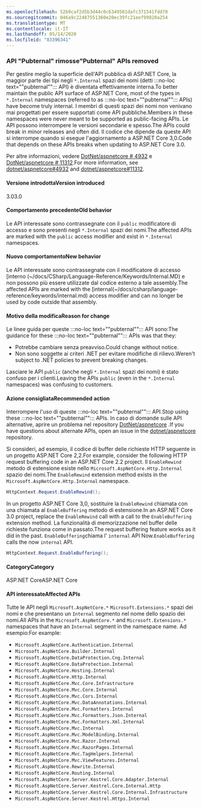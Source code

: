 ```yaml
---
ms.openlocfilehash: 52b9caf2d5b3d44c0c6349501dafc371541fdd70
ms.sourcegitcommit: 046a9c22487551360e20ec39fc21eef99820a254
ms.translationtype: MT
ms.contentlocale: it-IT
ms.lasthandoff: 05/14/2020
ms.locfileid: "83396341"
---
```

### <a name="pubternal-apis-removed"></a><span data-ttu-id="12a53-101">API "Pubternal" rimosse</span><span class="sxs-lookup"><span data-stu-id="12a53-101">"Pubternal" APIs removed</span></span>

<span data-ttu-id="12a53-102">Per gestire meglio la superficie dell'API pubblica di ASP.NET Core, la maggior parte dei tipi negli `*.Internal` spazi dei nomi (detti :::no-loc text="\"pubternal\""::: API) è diventata effettivamente interna.</span><span class="sxs-lookup"><span data-stu-id="12a53-102">To better maintain the public API surface of ASP.NET Core, most of the types in `*.Internal` namespaces (referred to as :::no-loc text="\"pubternal\""::: APIs) have become truly internal.</span></span> <span data-ttu-id="12a53-103">I membri di questi spazi dei nomi non venivano mai progettati per essere supportati come API pubbliche.</span><span class="sxs-lookup"><span data-stu-id="12a53-103">Members in these namespaces were never meant to be supported as public-facing APIs.</span></span> <span data-ttu-id="12a53-104">Le API possono interrompere le versioni secondarie e spesso.</span><span class="sxs-lookup"><span data-stu-id="12a53-104">The APIs could break in minor releases and often did.</span></span> <span data-ttu-id="12a53-105">Il codice che dipende da queste API si interrompe quando si esegue l'aggiornamento a ASP.NET Core 3,0.</span><span class="sxs-lookup"><span data-stu-id="12a53-105">Code that depends on these APIs breaks when updating to ASP.NET Core 3.0.</span></span>

<span data-ttu-id="12a53-106">Per altre informazioni, vedere [DotNet/aspnetcore # 4932](https://github.com/dotnet/aspnetcore/issues/4932) e [DotNet/aspnetcore # 11312](https://github.com/dotnet/aspnetcore/issues/11312).</span><span class="sxs-lookup"><span data-stu-id="12a53-106">For more information, see [dotnet/aspnetcore#4932](https://github.com/dotnet/aspnetcore/issues/4932) and [dotnet/aspnetcore#11312](https://github.com/dotnet/aspnetcore/issues/11312).</span></span>

#### <a name="version-introduced"></a><span data-ttu-id="12a53-107">Versione introdotta</span><span class="sxs-lookup"><span data-stu-id="12a53-107">Version introduced</span></span>

<span data-ttu-id="12a53-108">3.0</span><span class="sxs-lookup"><span data-stu-id="12a53-108">3.0</span></span>

#### <a name="old-behavior"></a><span data-ttu-id="12a53-109">Comportamento precedente</span><span class="sxs-lookup"><span data-stu-id="12a53-109">Old behavior</span></span>

<span data-ttu-id="12a53-110">Le API interessate sono contrassegnate con il `public` modificatore di accesso e sono presenti negli `*.Internal` spazi dei nomi.</span><span class="sxs-lookup"><span data-stu-id="12a53-110">The affected APIs are marked with the `public` access modifier and exist in `*.Internal` namespaces.</span></span>

#### <a name="new-behavior"></a><span data-ttu-id="12a53-111">Nuovo comportamento</span><span class="sxs-lookup"><span data-stu-id="12a53-111">New behavior</span></span>

<span data-ttu-id="12a53-112">Le API interessate sono contrassegnate con il modificatore di accesso [interno (~/docs/CSharp/Language-Reference/Keywords/Internal.MD) e non possono più essere utilizzate dal codice esterno a tale assembly.</span><span class="sxs-lookup"><span data-stu-id="12a53-112">The affected APIs are marked with the [internal(~/docs/csharp/language-reference/keywords/internal.md) access modifier and can no longer be used by code outside that assembly.</span></span>

#### <a name="reason-for-change"></a><span data-ttu-id="12a53-113">Motivo della modifica</span><span class="sxs-lookup"><span data-stu-id="12a53-113">Reason for change</span></span>

<span data-ttu-id="12a53-114">Le linee guida per queste :::no-loc text="\"pubternal\""::: API sono:</span><span class="sxs-lookup"><span data-stu-id="12a53-114">The guidance for these :::no-loc text="\"pubternal\""::: APIs was that they:</span></span>

* <span data-ttu-id="12a53-115">Potrebbe cambiare senza preavviso.</span><span class="sxs-lookup"><span data-stu-id="12a53-115">Could change without notice.</span></span>
* <span data-ttu-id="12a53-116">Non sono soggette ai criteri .NET per evitare modifiche di rilievo.</span><span class="sxs-lookup"><span data-stu-id="12a53-116">Weren't subject to .NET policies to prevent breaking changes.</span></span>

<span data-ttu-id="12a53-117">Lasciare le API `public` (anche negli `*.Internal` spazi dei nomi) è stato confuso per i clienti.</span><span class="sxs-lookup"><span data-stu-id="12a53-117">Leaving the APIs `public` (even in the `*.Internal` namespaces) was confusing to customers.</span></span>

#### <a name="recommended-action"></a><span data-ttu-id="12a53-118">Azione consigliata</span><span class="sxs-lookup"><span data-stu-id="12a53-118">Recommended action</span></span>

<span data-ttu-id="12a53-119">Interrompere l'uso di queste :::no-loc text="\"pubternal\""::: API.</span><span class="sxs-lookup"><span data-stu-id="12a53-119">Stop using these :::no-loc text="\"pubternal\""::: APIs.</span></span> <span data-ttu-id="12a53-120">In caso di domande sulle API alternative, aprire un problema nel repository [DotNet/aspnetcore](https://github.com/dotnet/aspnetcore/issues) .</span><span class="sxs-lookup"><span data-stu-id="12a53-120">If you have questions about alternate APIs, open an issue in the [dotnet/aspnetcore](https://github.com/dotnet/aspnetcore/issues) repository.</span></span>

<span data-ttu-id="12a53-121">Si consideri, ad esempio, il codice di buffer delle richieste HTTP seguente in un progetto ASP.NET Core 2,2.</span><span class="sxs-lookup"><span data-stu-id="12a53-121">For example, consider the following HTTP request buffering code in an ASP.NET Core 2.2 project.</span></span> <span data-ttu-id="12a53-122">Il `EnableRewind` metodo di estensione esiste nello `Microsoft.AspNetCore.Http.Internal` spazio dei nomi.</span><span class="sxs-lookup"><span data-stu-id="12a53-122">The `EnableRewind` extension method exists in the `Microsoft.AspNetCore.Http.Internal` namespace.</span></span>

```csharp
HttpContext.Request.EnableRewind();
```

<span data-ttu-id="12a53-123">In un progetto ASP.NET Core 3,0, sostituire la `EnableRewind` chiamata con una chiamata al `EnableBuffering` metodo di estensione.</span><span class="sxs-lookup"><span data-stu-id="12a53-123">In an ASP.NET Core 3.0 project, replace the `EnableRewind` call with a call to the `EnableBuffering` extension method.</span></span> <span data-ttu-id="12a53-124">La funzionalità di memorizzazione nel buffer delle richieste funziona come in passato.</span><span class="sxs-lookup"><span data-stu-id="12a53-124">The request buffering feature works as it did in the past.</span></span> <span data-ttu-id="12a53-125">`EnableBuffering`chiama l' `internal` API Now.</span><span class="sxs-lookup"><span data-stu-id="12a53-125">`EnableBuffering` calls the now `internal` API.</span></span>

```csharp
HttpContext.Request.EnableBuffering();
```

#### <a name="category"></a><span data-ttu-id="12a53-126">Category</span><span class="sxs-lookup"><span data-stu-id="12a53-126">Category</span></span>

<span data-ttu-id="12a53-127">ASP.NET Core</span><span class="sxs-lookup"><span data-stu-id="12a53-127">ASP.NET Core</span></span>

#### <a name="affected-apis"></a><span data-ttu-id="12a53-128">API interessate</span><span class="sxs-lookup"><span data-stu-id="12a53-128">Affected APIs</span></span>

<span data-ttu-id="12a53-129">Tutte le API negli `Microsoft.AspNetCore.*` `Microsoft.Extensions.*` spazi dei nomi e che presentano un `Internal` segmento nel nome dello spazio dei nomi.</span><span class="sxs-lookup"><span data-stu-id="12a53-129">All APIs in the `Microsoft.AspNetCore.*` and `Microsoft.Extensions.*` namespaces that have an `Internal` segment in the namespace name.</span></span> <span data-ttu-id="12a53-130">Ad esempio:</span><span class="sxs-lookup"><span data-stu-id="12a53-130">For example:</span></span>

- `Microsoft.AspNetCore.Authentication.Internal`
- `Microsoft.AspNetCore.Builder.Internal`
- `Microsoft.AspNetCore.DataProtection.Cng.Internal`
- `Microsoft.AspNetCore.DataProtection.Internal`
- `Microsoft.AspNetCore.Hosting.Internal`
- `Microsoft.AspNetCore.Http.Internal`
- `Microsoft.AspNetCore.Mvc.Core.Infrastructure`
- `Microsoft.AspNetCore.Mvc.Core.Internal`
- `Microsoft.AspNetCore.Mvc.Cors.Internal`
- `Microsoft.AspNetCore.Mvc.DataAnnotations.Internal`
- `Microsoft.AspNetCore.Mvc.Formatters.Internal`
- `Microsoft.AspNetCore.Mvc.Formatters.Json.Internal`
- `Microsoft.AspNetCore.Mvc.Formatters.Xml.Internal`
- `Microsoft.AspNetCore.Mvc.Internal`
- `Microsoft.AspNetCore.Mvc.ModelBinding.Internal`
- `Microsoft.AspNetCore.Mvc.Razor.Internal`
- `Microsoft.AspNetCore.Mvc.RazorPages.Internal`
- `Microsoft.AspNetCore.Mvc.TagHelpers.Internal`
- `Microsoft.AspNetCore.Mvc.ViewFeatures.Internal`
- `Microsoft.AspNetCore.Rewrite.Internal`
- `Microsoft.AspNetCore.Routing.Internal`
- `Microsoft.AspNetCore.Server.Kestrel.Core.Adapter.Internal`
- `Microsoft.AspNetCore.Server.Kestrel.Core.Internal.Http`
- `Microsoft.AspNetCore.Server.Kestrel.Core.Internal.Infrastructure`
- `Microsoft.AspNetCore.Server.Kestrel.Https.Internal`

<!--

#### Affected APIs

- `N:Microsoft.AspNetCore.Authentication.Internal`
- `N:Microsoft.AspNetCore.Builder.Internal`
- `N:Microsoft.AspNetCore.DataProtection.Cng.Internal`
- `N:Microsoft.AspNetCore.DataProtection.Internal`
- `N:Microsoft.AspNetCore.Hosting.Internal`
- `N:Microsoft.AspNetCore.Http.Internal`
- `N:Microsoft.AspNetCore.Mvc.Core.Infrastructure`
- `N:Microsoft.AspNetCore.Mvc.Core.Internal`
- `N:Microsoft.AspNetCore.Mvc.Cors.Internal`
- `N:Microsoft.AspNetCore.Mvc.DataAnnotations.Internal`
- `N:Microsoft.AspNetCore.Mvc.Formatters.Internal`
- `N:Microsoft.AspNetCore.Mvc.Formatters.Json.Internal`
- `N:Microsoft.AspNetCore.Mvc.Formatters.Xml.Internal`
- `N:Microsoft.AspNetCore.Mvc.Internal`
- `N:Microsoft.AspNetCore.Mvc.ModelBinding.Internal`
- `N:Microsoft.AspNetCore.Mvc.Razor.Internal`
- `N:Microsoft.AspNetCore.Mvc.RazorPages.Internal`
- `N:Microsoft.AspNetCore.Mvc.TagHelpers.Internal`
- `N:Microsoft.AspNetCore.Mvc.ViewFeatures.Internal`
- `N:Microsoft.AspNetCore.Rewrite.Internal`
- `N:Microsoft.AspNetCore.Routing.Internal`
- `N:Microsoft.AspNetCore.Server.Kestrel.Core.Adapter.Internal`
- `N:Microsoft.AspNetCore.Server.Kestrel.Core.Internal.Http`
- `N:Microsoft.AspNetCore.Server.Kestrel.Core.Internal.Infrastructure`
- `N:Microsoft.AspNetCore.Server.Kestrel.Https.Internal`

-->
